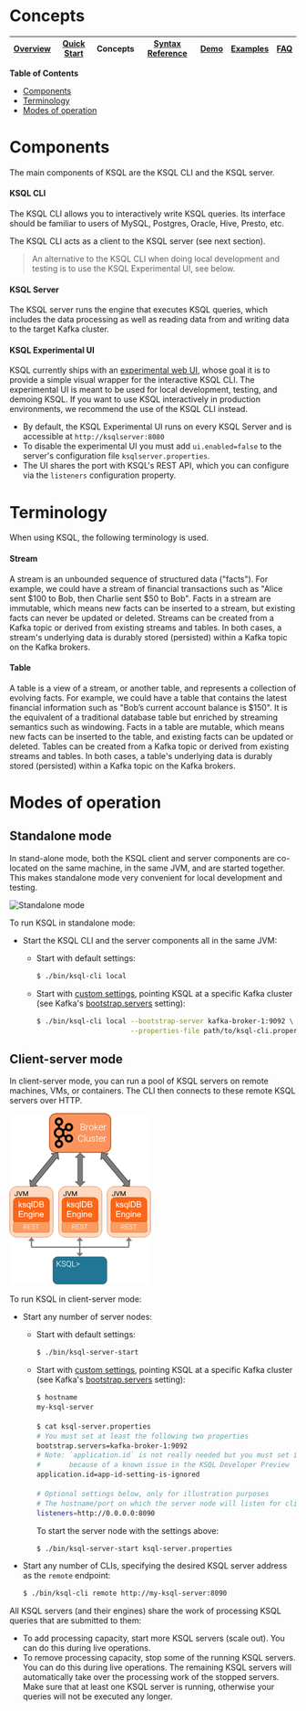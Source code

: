 # Concepts

| [Overview](/docs#ksql-documentation) |[Quick Start](/docs/quickstart#quick-start) | Concepts | [Syntax Reference](/docs/syntax-reference.md#syntax-reference) |[Demo](/ksql-clickstream-demo#clickstream-analysis) | [Examples](/docs/examples.md#examples) | [FAQ](/docs/faq.md#frequently-asked-questions)  |
|---|----|-----|----|----|----|----|


**Table of Contents**
- [Components](#components)
- [Terminology](#terminology)
- [Modes of operation](#modes-of-operation)

# Components
The main components of KSQL are the KSQL CLI and the KSQL server.

#### KSQL CLI
The KSQL CLI allows you to interactively write KSQL queries.
Its interface should be familiar to users of MySQL, Postgres, Oracle, Hive, Presto, etc.

The KSQL CLI acts as a client to the KSQL server (see next section).

>An alternative to the KSQL CLI when doing local development and testing is to use the KSQL Experimental UI, see below.


#### KSQL Server
The KSQL server runs the engine that executes KSQL queries, which includes the data processing as well as reading
data from and writing data to the target Kafka cluster.

#### KSQL Experimental UI
KSQL currently ships with an [experimental web UI](https://github.com/confluentinc/ksql-experimental-ui), whose goal it is to provide a simple visual wrapper for the interactive KSQL CLI. The experimental UI is meant to be used for local development, testing, and demoing KSQL. If you want to use KSQL interactively in production environments, we recommend the use of the KSQL CLI instead.

* By default, the KSQL Experimental UI runs on every KSQL Server and is accessible at ``http://ksqlserver:8080``
* To disable the experimental UI you must add ``ui.enabled=false`` to the server's configuration file ``ksqlserver.properties``.
* The UI shares the port with KSQL's REST API, which you can configure via the ``listeners`` configuration property.

# Terminology
When using KSQL, the following terminology is used.

#### Stream

A stream is an unbounded sequence of structured data ("facts").  For example, we could have a stream of financial transactions such as "Alice sent $100 to Bob, then Charlie sent $50 to Bob".  Facts in a stream are immutable, which means new facts can be inserted to a stream, but existing facts can never be updated or deleted.  Streams can be created from a Kafka topic or derived from existing streams and tables.  In both cases, a stream's underlying data is durably stored (persisted) within a Kafka topic on the Kafka brokers.

#### Table

A table is a view of a stream, or another table, and represents a collection of evolving facts.  For example, we could have a table that contains the latest financial information such as "Bob’s current account balance is $150".  It is the equivalent of a traditional database table but enriched by streaming semantics such as windowing.  Facts in a table are mutable, which means new facts can be inserted to the table, and existing facts can be updated or deleted.  Tables can be created from a Kafka topic or derived from existing streams and tables.  In both cases, a table's underlying data is
durably stored (persisted) within a Kafka topic on the Kafka brokers.

# Modes of operation

## Standalone mode

In stand-alone mode, both the KSQL client and server components are co-located on the same machine, in the same JVM,
and are started together.  This makes standalone mode very convenient for local development and testing.

![Standalone mode](/docs/img/standalone-mode.png)

To run KSQL in standalone mode:

- Start the KSQL CLI and the server components all in the same JVM:
    -  Start with default settings:

        ```bash
        $ ./bin/ksql-cli local
        ```

    -  Start with [custom settings](/docs/syntax-reference.md#configuring-ksql), pointing KSQL at a specific
       Kafka cluster (see Kafka's [bootstrap.servers](https://kafka.apache.org/documentation/#newconsumerconfigs)
       setting):

        ```bash
        $ ./bin/ksql-cli local --bootstrap-server kafka-broker-1:9092 \
                               --properties-file path/to/ksql-cli.properties
        ```


## Client-server mode

In client-server mode, you can run a pool of KSQL servers on remote machines, VMs, or containers.
The CLI then connects to these remote KSQL servers over HTTP.

![Client-server mode](/docs/img/client-server.png)

To run KSQL in client-server mode:

- Start any number of server nodes:
    -  Start with default settings:

        ```bash
        $ ./bin/ksql-server-start
        ```

    -  Start with [custom settings](/docs/syntax-reference.md#configuring-ksql), pointing KSQL at a specific
       Kafka cluster (see Kafka's [bootstrap.servers](https://kafka.apache.org/documentation/#newconsumerconfigs)
       setting):

        ```bash
        $ hostname
        my-ksql-server

        $ cat ksql-server.properties
        # You must set at least the following two properties
        bootstrap.servers=kafka-broker-1:9092
        # Note: `application.id` is not really needed but you must set it
        #       because of a known issue in the KSQL Developer Preview
        application.id=app-id-setting-is-ignored

        # Optional settings below, only for illustration purposes
        # The hostname/port on which the server node will listen for client connections
        listeners=http://0.0.0.0:8090
        ```

        To start the server node with the settings above:

        ```bash
        $ ./bin/ksql-server-start ksql-server.properties
        ```
- Start any number of CLIs, specifying the desired KSQL server address as the `remote` endpoint:

  ```bash
  $ ./bin/ksql-cli remote http://my-ksql-server:8090
  ```

All KSQL servers (and their engines) share the work of processing KSQL queries that are submitted to them:
- To add processing capacity, start more KSQL servers (scale out).  You can do this during live operations.
- To remove processing capacity, stop some of the running KSQL servers.  You can do this during live operations.
  The remaining KSQL servers will automatically take over the processing work of the stopped servers.  Make sure
  that at least one KSQL server is running, otherwise your queries will not be executed any longer.

<!--
## Application mode
In application mode, you can put your KSQL queries in a file and share across your Kafka Streams instances.

![Application mode](/docs/img/application-mode.png)

Here's an overview of running KSQL in application mode:

- Start an engine instance and pass a file of KSQL statements to run, for example:

  ```bash
  $ ./bin/ksql-node --query-file=path/to/queries.sql
  ```
  or

  ```bash
  $ ./bin/ksql-node --properties-file ksql.properties --query-file=path/to/queries.sql
  ```
- This mode is ideal for streaming-ETL application deployment, for example, you can version-control your queries as code.
- All engines share the work, for example, instances of the same KSQL app. You can scale up or down without restarting.
 
## Embedded mode
In embedded mode, you can write KSQL code inside of your streams Java app, using the KSQL context object inside of your application. The KSQL code will run inside the individual application instances. For more information, see [this example](/ksql-examples/src/main/java/io/confluent/ksql/embedded/EmbeddedKsql.java).

-->

